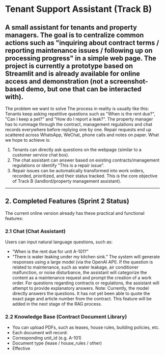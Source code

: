 # Tenant Support Assistant (Track B)

A small assistant for tenants and property managers. The goal is to centralize common actions such as "inquiring about contract terms / reporting maintenance issues / following up on processing progress" in a simple web page. 
The project is currently a prototype based on Streamlit and is already available for online access and demonstration (not a screenshot-based demo, but one that can be interacted with). 
---

The problem we want to solve 
The process in reality is usually like this: 
Tenants keep asking repetitive questions such as "When is the rent due?", "Can I keep a pet?" and "How do I report a leak?".
The property manager has to rummage through the contract, management regulations and chat records everywhere before replying one by one.
Repair requests end up scattered across WhatsApp, WeChat, phone calls and notes on paper. 
What we hope to achieve is: 
1. Tenants can directly ask questions on the webpage (similar to a customer service chat box).
2. The chat assistant can answer based on existing contracts/management regulations or identify "This is a repair issue".
3. Repair issues can be automatically transformed into work orders, recorded, prioritized, and their status tracked. 
This is the core objective of Track B (landlord/property management assistant). 
---

## 2. Completed Features (Sprint 2 Status) 
The current online version already has these practical and functional features: 
### 2.1 Chat (Chat Assistant) 
Users can input natural language questions, such as: 
* “When is the rent due for unit A-101?”
* “There is water leaking under my kitchen sink.”
The system will generate responses using a large model (via the OpenAI API). If the question is related to maintenance, such as water leakage, air conditioner malfunction, or noise disturbance, the assistant will categorize the content as a maintenance request and prompt the creation of a work order. For questions regarding contracts or regulations, the assistant will attempt to provide explanatory answers. 
Note: Currently, the model directly answers the questions. It has not yet been able to quote the exact page and article number from the contract. This feature will be added in the next stage of the RAG process. 
### 2.2 Knowledge Base (Contract Document Library) 
* You can upload PDFs, such as leases, house rules, building policies, etc.
* Each document will record: 
* Corresponding unit_id (e.g. A-101)
* Document type (lease / house_rules / other)
* Effective
